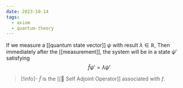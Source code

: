 ```yaml
---
date: 2023-10-14
tags:
  - axiom
  - quantum-theory
---
```

If we measure a [[quantum state vector]] $\psi$ with result $\lambda \in \mathbb{R}$, Then immediately after the [[measurement]], the system will be in a state $\psi'$ satisfying $$\hat{f} \psi ' = \lambda \psi'$$
>[!info]-
> $\hat{f}$ is the [[📘 Self Adjoint Operator]] associated with $f$. 
 